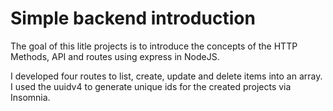 # Simple backend introduction

The goal of this litle projects is to introduce the concepts of the HTTP Methods, API and routes using express in NodeJS.

I developed four routes to list, create, update and delete items into an array.
I used the uuidv4 to generate unique ids for the created projects via Insomnia.
